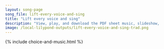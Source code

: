 ```yaml
---
layout: song-page
song_file: lift-every-voice-and-sing
title: "Lift every voice and sing"
description: "View, play, and download the PDF sheet music, slideshow, and audio. Lyrics: Lift ev'ry voice and sing, till earth and heaven ring, ring with the harmonies of liberty. Let our rejoicing rise high as the list'ning skies, let it ... english theist 4part chords"
image: /local-lilypond-outputs/lift-every-voice-and-sing-trad.png
---
```


{% include choice-and-music.html %}
